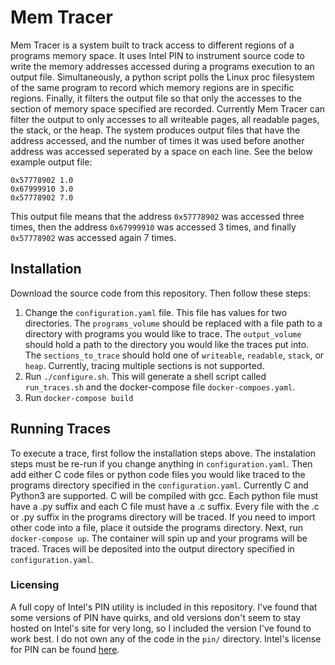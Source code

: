 # Mem Tracer
Mem Tracer is a system built to track access to different regions of a programs memory space. It uses Intel PIN to instrument source code to write the memory addresses accessed during a programs execution to an output file. Simultaneously, a python script polls the Linux proc filesystem of the same program to record which memory regions are in specific regions. Finally, it filters the output file so that only the accesses to the section of memory space specified are recorded. Currently Mem Tracer can filter the output to only accesses to all writeable pages, all readable pages, the stack, or the heap. The system produces output files that have the address accessed, and the number of times it was used before another address was accessed seperated by a space on each line. See the below example output file:
```
0x57778902 1.0
0x67999910 3.0
0x57778902 7.0
```
This output file means that the address `0x57778902` was accessed three times, then the address `0x67999910` was accessed 3 times, and finally `0x57778902` was accessed again 7 times.
## Installation
Download the source code from this repository. Then follow these steps:
1. Change the `configuration.yaml` file. This file has values for two directories. The `programs_volume` should be replaced with a file path to a directory with programs you would like to trace. The `output_volume` should hold a path to the directory you would like the traces put into. The `sections_to_trace` should hold one of `writeable`, `readable`, `stack`, or `heap`. Currently, tracing multiple sections is not supported. 
2. Run `./configure.sh`. This will generate a shell script called `run_traces.sh` and the docker-compose file `docker-compoes.yaml`.
3. Run `docker-compose build`

## Running Traces
To execute a trace, first follow the installation steps above. The instalation steps must be re-run if you change anything in `configuration.yaml`. Then add either C code files or python code files you would like traced to the programs directory specified in the `configuration.yaml`. Currently C and Python3 are supported. C will be compiled with gcc. Each python file must have a .py suffix and each C file must have a .c suffix. Every file with the .c or .py suffix in the programs directory will be traced. If you need to import other code into a file, place it outside the programs directory. Next, run `docker-compose up`. The container will spin up and your programs will be traced. Traces will be deposited into the output directory specified in `configuration.yaml`. 

### Licensing
A full copy of Intel's PIN utility is included in this repository. I've found that some versions of PIN have quirks, and old versions don't seem to stay hosted on Intel's site for very long, so I included the version I've found to work best. I do not own any of the code in the `pin/` directory. Intel's license for PIN can be found [here](https://software.intel.com/content/www/us/en/develop/articles/pin-a-binary-instrumentation-tool-license-agreement.html). 

